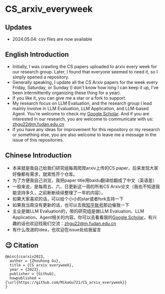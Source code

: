 # CS_arxiv_everyweek

## Updates
- 2024.05.04: csv files are now available

## English Introduction
- Initially, I was crawling the CS papers uploaded to arxiv every week for our research group. Later, I found that everyone seemed to need it, so I simply opened a repository.
- Generally speaking, I update all the CS Arxiv papers for the week every Friday, Saturday, or Sunday (I don't know how long I can keep it up, I've been intermittently organizing these thing for a year).
- If you like it, you can give me a star or a fork to support.
- My research focus on LLM Evaluation, and the research group I lead mainly involve in LLM Evaluation, LLM Application, and LLM-based Agent. You're welcome to check my [Google Scholar](https://scholar.google.com/citations?user=YCfdAqEAAAAJ&hl=zh-CN). And if you are interested in our research, you are welcome to communicate with us: zhgu22@m.fudan.edu.cn
- If you have any ideas for improvement for this repository or my research or something else, you are also welcome to leave me a message in the issue of this repositories.

## Chinese Introduction
- 本来就是我自己给我们研究组每周爬爬arxiv上传的CS paper，后来发现大家好像都有需求，就索性开个仓库。
- 为了方便我自己浏览，我把paper title用baidu翻译给翻成了中文（英语差）
- 一般来说，是每周五、六、日更新这一周的所有CS Arxiv论文（我也不知道我能坚持多久，之前断断续续整理了一年的内容）。
- 如果大家喜欢的话，可以给个小小的star或者fork支持一下
- 如果我当周没有更新的话，也可以去我[知乎账号](https://www.zhihu.com/people/shou-zu-ji-qiang-bing)那边催我一下
- 主业是做LLM Evaluation的，带的研究组是做LLM Evaluation、LLM Application、Agent相关的内容。你可以去看看我的[Google Scholar](https://scholar.google.com/citations?user=YCfdAqEAAAAJ&hl=zh-CN)，有兴趣的话也欢迎找我们交流：zhgu22@m.fudan.edu.cn
- 有什么改进的idea，也欢迎在issue处给我留言
## 😉 Citation

```
@misc{csarxiv2023,
  author = {Zhouhong Gu},
  title = {CS arxiv everyweek},
  year = {2023},
  publisher = {Github},
  howpublished = {\url{https://github.com/MikeGu721/CS_arxiv_everyweek}}
}
```